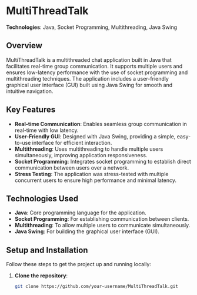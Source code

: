 # MultiThreadTalk

**Technologies**: Java, Socket Programming, Multithreading, Java Swing

## Overview

MultiThreadTalk is a multithreaded chat application built in Java that facilitates real-time group communication. It supports multiple users and ensures low-latency performance with the use of socket programming and multithreading techniques. The application includes a user-friendly graphical user interface (GUI) built using Java Swing for smooth and intuitive navigation.

## Key Features

- **Real-time Communication**: Enables seamless group communication in real-time with low latency.
- **User-Friendly GUI**: Designed with Java Swing, providing a simple, easy-to-use interface for efficient interaction.
- **Multithreading**: Uses multithreading to handle multiple users simultaneously, improving application responsiveness.
- **Socket Programming**: Integrates socket programming to establish direct communication between users over a network.
- **Stress Testing**: The application was stress-tested with multiple concurrent users to ensure high performance and minimal latency.

## Technologies Used

- **Java**: Core programming language for the application.
- **Socket Programming**: For establishing communication between clients.
- **Multithreading**: To allow multiple users to communicate simultaneously.
- **Java Swing**: For building the graphical user interface (GUI).

## Setup and Installation

Follow these steps to get the project up and running locally:

1. **Clone the repository**:
   ```bash
   git clone https://github.com/your-username/MultiThreadTalk.git

